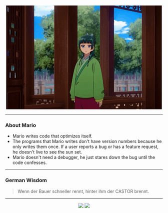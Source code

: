 <p align="center">
  <img src="assets/maomao.gif" />
</p>

---

### About Mario
- Mario writes code that optimizes itself.
- The programs that Mario writes don't have version numbers because he only writes them once. If a user reports a bug or has a feature request, he doesn't live to see the sun set.
- Mario doesn't need a debugger, he just stares down the bug until the code confesses.

---

### German Wisdom
> Wenn der Bauer schneller rennt, hinter ihm der CASTOR brennt.

---

<p align="center">
  <a>
    <img height="180em" src="https://github-readme-stats-eight-theta.vercel.app/api?username=Torfkopp&show_icons=true&theme=dark&include_all_commits=true&count_private=true"/>
  </a>
  <a href="https://github.com/Torfkopp?tab=repositories">
    <img height="180em" src="https://github-readme-stats-eight-theta.vercel.app/api/top-langs/?username=torfkopp&layout=compact&theme=dark&langs_count=8&hide=java"/>
  </a>
</p>
